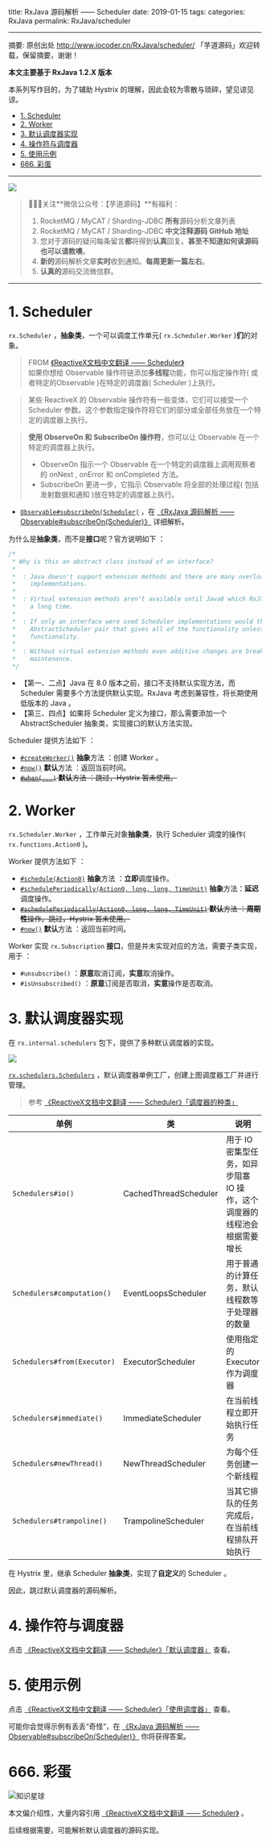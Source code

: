 title: RxJava 源码解析 —— Scheduler
date: 2019-01-15
tags:
categories: RxJava
permalink: RxJava/scheduler

-------

摘要: 原创出处 http://www.iocoder.cn/RxJava/scheduler/ 「芋道源码」欢迎转载，保留摘要，谢谢！

**本文主要基于 RxJava 1.2.X 版本**  

本系列写作目的，为了辅助 Hystrix 的理解，因此会较为零散与琐碎，望见谅见谅。

- [1. Scheduler](http://www.iocoder.cn/RxJava/scheduler/)
- [2. Worker](http://www.iocoder.cn/RxJava/scheduler/)
- [3. 默认调度器实现](http://www.iocoder.cn/RxJava/scheduler/)
- [4. 操作符与调度器](http://www.iocoder.cn/RxJava/scheduler/)
- [5. 使用示例](http://www.iocoder.cn/RxJava/scheduler/)
- [666. 彩蛋](http://www.iocoder.cn/RxJava/scheduler/)

-------

![](http://www.iocoder.cn/images/common/wechat_mp_2017_07_31.jpg)

> 🙂🙂🙂关注**微信公众号：【芋道源码】**有福利：  
> 1. RocketMQ / MyCAT / Sharding-JDBC **所有**源码分析文章列表  
> 2. RocketMQ / MyCAT / Sharding-JDBC **中文注释源码 GitHub 地址**  
> 3. 您对于源码的疑问每条留言**都**将得到**认真**回复。**甚至不知道如何读源码也可以请教噢**。  
> 4. **新的**源码解析文章**实时**收到通知。**每周更新一篇左右**。  
> 5. **认真的**源码交流微信群。

-------

# 1. Scheduler

`rx.Scheduler` ，**抽象类**，一个可以调度工作单元( `rx.Scheduler.Worker` )**们**的对象。

> FROM [《ReactiveX文档中文翻译 —— Scheduler》](https://mcxiaoke.gitbooks.io/rxdocs/content/Scheduler.html)  
> 如果你想给 Observable 操作符链添加**多线程**功能，你可以指定操作符( 或者特定的Observable )在特定的调度器( Scheduler )上执行。

> 某些 ReactiveX 的 Observable 操作符有一些变体，它们可以接受一个 Scheduler 参数。这个参数指定操作符将它们的部分或全部任务放在一个特定的调度器上执行。

> **使用 ObserveOn 和 SubscribeOn 操作符**，你可以让 Observable 在一个特定的调度器上执行。  
> 
> * ObserveOn 指示一个 Observable 在一个特定的调度器上调用观察者的 onNext , onError 和 onCompleted 方法。
> * SubscribeOn 更进一步，它指示 Observable 将全部的处理过程( 包括发射数据和通知 )放在特定的调度器上执行。

* [`Observable#subscribeOn(Scheduler)`](https://github.com/ReactiveX/RxJava/blob/5b2394c9ee91f298661fff5e043744c84b425808/src/main/java/rx/Observable.java#L10404) ，在 [《RxJava 源码解析 —— Observable#subscribeOn(Scheduler)》](http://www.iocoder.cn/RxJava/observable-subscribe-on-scheduler/) 详细解析。

为什么是**抽象类**，而不是**接口**呢？官方说明如下 ：

```Java
/*
 * Why is this an abstract class instead of an interface?
 *
 *  : Java doesn't support extension methods and there are many overload methods needing default
 *    implementations.
 *
 *  : Virtual extension methods aren't available until Java8 which RxJava will not set as a minimum target for
 *    a long time.
 *
 *  : If only an interface were used Scheduler implementations would then need to extend from an
 *    AbstractScheduler pair that gives all of the functionality unless they intend on copy/pasting the
 *    functionality.
 *
 *  : Without virtual extension methods even additive changes are breaking and thus severely impede library
 *    maintenance.
 */
```

* 【第一、二点】Java 在 8.0 版本之前，接口不支持默认实现方法，而 Scheduler 需要多个方法提供默认实现。RxJava 考虑到兼容性，将长期使用低版本的 Java 。
* 【第三、四点】如果将 Scheduler 定义为接口，那么需要添加一个 AbstractScheduler 抽象类，实现接口的默认方法实现。

Scheduler 提供方法如下 ：

* [`#createWorker()`](https://github.com/ReactiveX/RxJava/blob/5b2394c9ee91f298661fff5e043744c84b425808/src/main/java/rx/Scheduler.java#L54) **抽象**方法 ：创建 Worker 。
* [`#now()`](https://github.com/ReactiveX/RxJava/blob/5b2394c9ee91f298661fff5e043744c84b425808/src/main/java/rx/Scheduler.java#L129) **默认**方法 ：返回当前时间。
* ~~[`#when(...)`](https://github.com/ReactiveX/RxJava/blob/5b2394c9ee91f298661fff5e043744c84b425808/src/main/java/rx/Scheduler.java#L208) **默认**方法 ：跳过，Hystrix 暂未使用。~~

# 2. Worker

`rx.Scheduler.Worker` ，工作单元对象**抽象类**，执行 Scheduler 调度的操作( `rx.functions.Action0` )。

Worker 提供方法如下 ：

* [`#schedule(Action0)`](https://github.com/ReactiveX/RxJava/blob/5b2394c9ee91f298661fff5e043744c84b425808/src/main/java/rx/Scheduler.java#L70) **抽象**方法 ：**立即**调度操作。
* [`#schedulePeriodically(Action0, long, long, TimeUnit)`](https://github.com/ReactiveX/RxJava/blob/5b2394c9ee91f298661fff5e043744c84b425808/src/main/java/rx/Scheduler.java#L87) **抽象**方法：**延迟**调度操作。
* ~~[`#schedulePeriodically(Action0, long, long, TimeUnit)`](https://github.com/ReactiveX/RxJava/blob/5b2394c9ee91f298661fff5e043744c84b425808/src/main/java/rx/Scheduler.java#L109) **默认**方法 ：**周期性**操作。跳过，Hystrix 暂未使用。~~
* [`#now()`](https://github.com/ReactiveX/RxJava/blob/5b2394c9ee91f298661fff5e043744c84b425808/src/main/java/rx/Scheduler.java#L119) **默认**方法 ：返回当前时间。

Worker 实现 `rx.Subscription` **接口**，但是并未实现对应的方法，需要子类实现，用于 ：

* `#unsubscribe()` ：**原意**取消订阅，**实意**取消操作。
* `#isUnsubscribed()` ：**原意**订阅是否取消，**实意**操作是否取消。

# 3. 默认调度器实现

在 `rx.internal.schedulers` 包下，提供了多种默认调度器的实现。

![](http://www.iocoder.cn/images/RxJava/2019_01_15/01.png)

[`rx.schedulers.Schedulers`](https://github.com/ReactiveX/RxJava/blob/5b2394c9ee91f298661fff5e043744c84b425808/src/main/java/rx/schedulers/Schedulers.java) ，默认调度器单例工厂，创建上图调度器工厂并进行管理。

> 参考 [《ReactiveX文档中文翻译 —— Scheduler》「调度器的种类」](https://mcxiaoke.gitbooks.io/rxdocs/content/Scheduler.html#调度器的种类)

| 单例 | 类 | 说明 |
| --- | --- | --- |
| `Schedulers#io()` | CachedThreadScheduler | 用于 IO 密集型任务，如异步阻塞 IO 操作，这个调度器的线程池会根据需要增长 |
| `Schedulers#computation()` | EventLoopsScheduler | 用于普通的计算任务，默认线程数等于处理器的数量 |
| `Schedulers#from(Executor)` | ExecutorScheduler | 使用指定的 Executor 作为调度器 |
| `Schedulers#immediate()` | ImmediateScheduler | 在当前线程立即开始执行任务 |
| `Schedulers#newThread()` | NewThreadScheduler | 为每个任务创建一个新线程 |
| `Schedulers#trampoline()` | TrampolineScheduler | 当其它排队的任务完成后，在当前线程排队开始执行 |

在 Hystrix 里，继承 Scheduler **抽象类**，实现了**自定义**的 Scheduler 。

因此，跳过默认调度器的源码解析。

# 4. 操作符与调度器

点击 [《ReactiveX文档中文翻译 —— Scheduler》「默认调度器」](https://mcxiaoke.gitbooks.io/rxdocs/content/Scheduler.html#默认调度器) 查看。

# 5. 使用示例

点击 [《ReactiveX文档中文翻译 —— Scheduler》「使用调度器」](https://mcxiaoke.gitbooks.io/rxdocs/content/Scheduler.html#使用调度器) 查看。

可能你会觉得示例有丢丢“奇怪”，在 [《RxJava 源码解析 —— Observable#subscribeOn(Scheduler)》](http://www.iocoder.cn/RxJava/observable-subscribe-on-scheduler/) 你将获得答案。

# 666. 彩蛋

![知识星球](http://www.iocoder.cn/images/Architecture/2017_12_29/01.png)

本文偏介绍性，大量内容引用 [《ReactiveX文档中文翻译 —— Scheduler》](https://mcxiaoke.gitbooks.io/rxdocs/content/Scheduler.html) 。

后续根据需要，可能解析默认调度器的源码实现。

